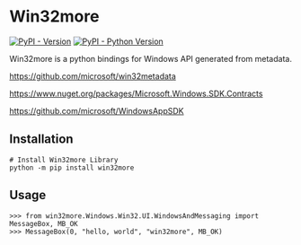 # Win32more

[![PyPI - Version](https://img.shields.io/pypi/v/win32more.svg)](https://pypi.org/project/win32more)
[![PyPI - Python Version](https://img.shields.io/pypi/pyversions/win32more.svg)](https://pypi.org/project/win32more)

Win32more is a python bindings for Windows API generated from metadata.

https://github.com/microsoft/win32metadata

https://www.nuget.org/packages/Microsoft.Windows.SDK.Contracts

https://github.com/microsoft/WindowsAppSDK

## Installation

```console
# Install Win32more Library
python -m pip install win32more
```

## Usage

```pycon
>>> from win32more.Windows.Win32.UI.WindowsAndMessaging import MessageBox, MB_OK
>>> MessageBox(0, "hello, world", "win32more", MB_OK)
```
